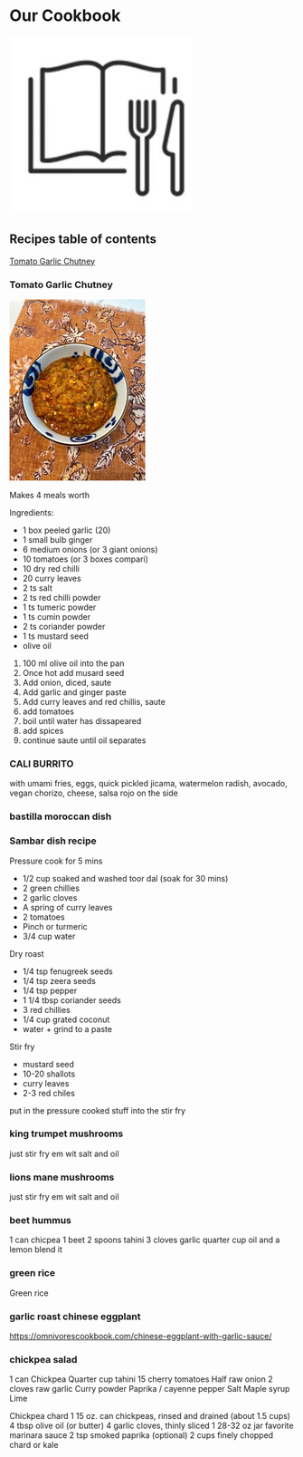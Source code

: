 # Our Cookbook

![Alt text](/photos/cookbook.jpg?raw=true "Optional Title")

## Recipes table of contents

[Tomato Garlic Chutney](#tomato-garlic-chutney)

### Tomato Garlic Chutney

![Alt text](/photos/chut.jpg?raw=true "Optional Title")

Makes 4 meals worth

Ingredients:
* 1 box peeled garlic (20)
* 1 small bulb ginger
* 6 medium onions (or 3 giant onions)
* 10 tomatoes (or 3 boxes compari)
* 10 dry red chilli 
* 20 curry leaves
* 2 ts salt
* 2 ts red chilli powder
* 1 ts tumeric powder
* 1 ts cumin powder
* 2 ts coriander powder
* 1 ts mustard seed
* olive oil

1. 100 ml olive oil into the pan
2. Once hot add musard seed
3. Add onion, diced, saute
4. Add garlic and ginger paste
5. Add curry leaves and red chillis, saute
6. add tomatoes
7. boil until water has dissapeared
8. add spices
9. continue saute until oil separates


### CALI BURRITO
with umami fries, eggs, quick pickled jicama, watermelon radish, avocado, vegan chorizo, cheese, salsa rojo on the side  

### bastilla moroccan dish 

### Sambar dish recipe
Pressure cook for 5 mins 
* 1/2 cup soaked and washed toor dal (soak for 30 mins)
* 2 green chillies
* 2 garlic cloves
* A spring of curry leaves
* 2 tomatoes
* Pinch or turmeric
* 3/4 cup water

Dry roast
* 1/4 tsp fenugreek seeds
* 1/4 tsp zeera seeds
* 1/4 tsp pepper
* 1 1/4 tbsp coriander seeds
* 3 red chillies
* 1/4 cup grated coconut
* water + grind to a paste

Stir fry
* mustard seed
* 10-20 shallots
* curry leaves
* 2-3 red chiles

put in the pressure cooked stuff into the stir fry

### king trumpet mushrooms
just stir fry em wit salt and oil

### lions mane mushrooms
just stir fry em wit salt and oil

### beet hummus
1 can chicpea 1 beet 2 spoons tahini 3 cloves garlic quarter cup oil and a lemon blend it

### green rice
Green rice

### garlic roast chinese eggplant
https://omnivorescookbook.com/chinese-eggplant-with-garlic-sauce/

### chickpea salad
1 can Chickpea 
Quarter cup tahini
15 cherry tomatoes 
Half raw onion
2 cloves raw garlic
Curry powder
Paprika / cayenne pepper 
Salt
Maple syrup
Lime

Chickpea chard
1 15 oz. can chickpeas, rinsed and drained (about 1.5 cups)
4 tbsp olive oil (or butter)
4 garlic cloves, thinly sliced
1 28-32 oz jar favorite marinara sauce
2 tsp smoked paprika (optional)
2 cups finely chopped chard or kale

